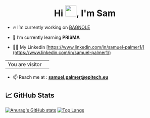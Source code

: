 <h1 align="center">Hi <img height="35px" src="https://raw.githubusercontent.com/MartinHeinz/MartinHeinz/master/wave.gif" width="35px">, I'm Sam</h1>

- 🔥 I’m currently working on [BAGNOLE](https://bagnoleapp.fr/)

- 🌱 I’m currently learning **PRISMA**

- 👨‍💻 My Linkedin [https://www.linkedin.com/in/samuel-palmer1/](https://www.linkedin.com/in/samuel-palmer1/)

<table>
  <tr>
    <td>You are visitor</td>
    <td><img src="https://profile-counter.glitch.me/beamcode/count.svg" alt="" /></td>
  </tr>
</table>

- 📫 Reach me at : **samuel.palmer@epitech.eu**

## &#x1f4c8; GitHub Stats
[![Anurag's GitHub stats](https://github-readme-stats.vercel.app/api?username=beamcode&show_icons=true&theme=gruvbox)](https://github.com/beamcode/beamcode)
[![Top Langs](https://github-readme-stats.vercel.app/api/top-langs/?username=beamcode&layout=compact&theme=gruvbox)](https://github.com/beamcode/beamcode)

